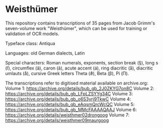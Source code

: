 # Weisthümer
This repository contains transcriptions of 35 pages from Jacob Grimm's seven-volume work "Weisthümer", which can be used for training or validation of OCR models.

Typeface class: Antiqua

Languages: old German dialects, Latin

Special characters: Roman numerals, exponents, section break (§), long s (ſ), circumflex (â), caron (ǎ), acute accent (á), ring diacritic (å), diacritic umlauts (aͤ), cursive Greek letters Theta (ϑ), Beta (β), Pi (Π).

The transcriptions refer to digitised material available on archive.org:
Volume 1: https://archive.org/details/bub_gb_2J0ZKYG7on8C
Volume 2: https://archive.org/details/bub_gb_LFpLZSYYg34C
Volume 3: https://archive.org/details/bub_gb_o6S3yrj9TkwC
Volume 4: https://archive.org/details/bub_gb_eAqsmQrcWcQC
Volume 5: https://archive.org/details/bub_gb_MMcFAAAAQAAJ
Volume 6: https://archive.org/details/weisthmer02drongoog
Volume 7: https://archive.org/details/weisthmer09maurgoog


